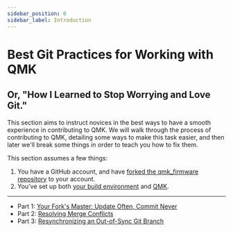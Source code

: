 ```yaml
---
sidebar_position: 0
sidebar_label: Introduction
---
```


# Best Git Practices for Working with QMK

## Or, "How I Learned to Stop Worrying and Love Git."

This section aims to instruct novices in the best ways to have a smooth experience in contributing to QMK. We will walk through the process of contributing to QMK, detailing some ways to make this task easier, and then later we'll break some things in order to teach you how to fix them.

This section assumes a few things:

1. You have a GitHub account, and have [forked the qmk_firmware repository](getting_started_github.md) to your account.
2. You've set up both [your build environment](newbs_getting_started.md#set-up-your-environment) and [QMK](newbs_getting_started.md#set-up-qmk).

---

- Part 1: [Your Fork's Master: Update Often, Commit Never](newbs_git_using_your_master_branch.md)
- Part 2: [Resolving Merge Conflicts](newbs_git_resolving_merge_conflicts.md)
- Part 3: [Resynchronizing an Out-of-Sync Git Branch](newbs_git_resynchronize_a_branch.md)
